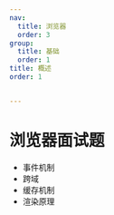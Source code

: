 ```yaml
---
nav:
  title: 浏览器
  order: 3
group:
  title: 基础
  order: 1
title: 概述
order: 1


---
```


# 浏览器面试题

- 事件机制
- 跨域
- 缓存机制
- 渲染原理